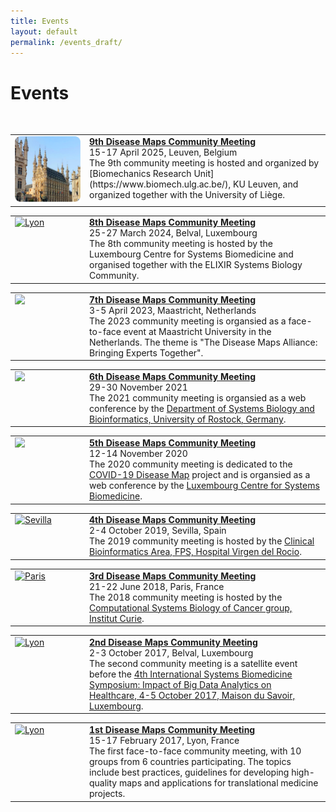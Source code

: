 ```yaml
---
title: Events
layout: default
permalink: /events_draft/
---
```


# Events

<br />
<table>
<tr>
<td style="width: 105px;" valign="top"><a href="/DMCM2025"><img src="../images/places/Leuven1.png" alt="Leuven"/></a></td>
<td valign="top">
<strong><a href="/DMCM2025">9th Disease Maps Community Meeting</a></strong><br />
15-17 April 2025, Leuven, Belgium<br />
The 9th community meeting is hosted and organized by [Biomechanics Research Unit](https://www.biomech.ulg.ac.be/), KU Leuven, and organized together with the University of Liège.
</td>
</tr>
</table> 

<table>
<tr>
<td style="width: 105px;" valign="top"><a href="/DMCM2024"><img src="../images/places/Belval2.png" alt="Lyon"/></a></td>
<td valign="top">
<strong><a href="/DMCM2024">8th Disease Maps Community Meeting</a></strong><br />
25-27 March 2024, Belval, Luxembourg<br />
The 8th community meeting is hosted by the Luxembourg Centre for Systems Biomedicine and organised together with the ELIXIR Systems Biology Community.
</td>
</tr>
</table> 

<table>
<tr>
<td style="width: 105px; height: 105 px" valign="top"><a href="/DMCM2023"><img src="../images/places/Maastricht1.png"/></a></td>
<td valign="top">
<strong><a href="/DMCM2023">7th Disease Maps Community Meeting</a></strong><br />
3-5 April 2023, Maastricht, Netherlands<br />
The 2023 community meeting is organsied as a face-to-face event at Maastricht University in the Netherlands. The theme is "The Disease Maps Alliance: Bringing Experts Together".
</td>
</tr>
</table>

<table>
<tr>
<td style="width: 105px; height: 105 px" valign="top"><a href="/DMCM2021"><img src="../images/places/Berlin.png"/></a></td>
<td valign="top">
<strong><a href="/DMCM2021">6th Disease Maps Community Meeting</a></strong><br />
29-30 November 2021<br />
The 2021 community meeting is organsied as a web conference by the <a href="https://www.sbi.uni-rostock.de//">Department of Systems Biology and Bioinformatics, University of Rostock, Germany</a>.
</td>
</tr>
</table>

<table>
<tr>
<td style="width: 105px;" valign="top"><a href="/DMCM2020"><img src="../images/places/covid-19-dm-logo.png"/></a></td>
<td valign="top">
<strong><a href="/DMCM2020">5th Disease Maps Community Meeting</a></strong><br />
12-14 November 2020<br />
The 2020 community meeting is dedicated to the <a href="https://covid.pages.uni.lu/map_curation">COVID-19 Disease Map</a> project and is organsied as a web conference by the <a target="_blank" href="https://wwwen.uni.lu/lcsb">Luxembourg Centre for Systems Biomedicine</a>.
</td>
</tr>
</table> 

<table>
<tr>
<td style="width: 105px;" valign="top"><a href="/DMCM2019"><img src="../images/places/Sevilla.png" alt="Sevilla"/></a></td>
<td valign="top">
<strong><a href="/DMCM2019">4th Disease Maps Community Meeting</a></strong><br />
2-4 October 2019, Sevilla, Spain<br />
The 2019 community meeting is hosted by the <a href="http://www.clinbioinfosspa.es/">Clinical Bioinformatics Area, FPS, Hospital Virgen del Rocio</a>.
</td>
</tr>
</table> 

<table>
<tr>
<td style="width: 105px;" valign="top"><a href="/DMCM2018"><img src="../images/places/Paris.png" alt="Paris"/></a></td>
<td valign="top">
<strong><a href="/DMCM2018">3rd Disease Maps Community Meeting</a></strong><br />
21-22 June 2018, Paris, France<br />
The 2018 community meeting is hosted by the <a href="https://sysbio.curie.fr/">Computational Systems Biology of Cancer group, Institut Curie</a>.
</td>
</tr>
</table> 

<table>
<tr>
<td style="width: 105px;" valign="top"><a href="/DMCM2017_2nd"><img src="../images/places/Belval2.png" alt="Lyon"/></a></td>
<td valign="top">
<strong><a href="/DMCM2017_2nd">2nd Disease Maps Community Meeting</a></strong><br />
2-3 October 2017, Belval, Luxembourg<br />
The second community meeting is a satellite event before the <a href="https://bigdata.uni.lu/" target="_blank">4th International Systems Biomedicine Symposium: Impact of Big Data Analytics on Healthcare, 4-5 October 2017, Maison du Savoir, Luxembourg</a>.
</td>
</tr>
</table> 

<table>
<tr>
<td style="width: 105px;" valign="top"><a href="/DMCM2017_1st"><img src="../images/places/Lyon4.png" alt="Lyon"/></a></td>
<td valign="top">
<strong><a href="/DMCM2017_1st">1st Disease Maps Community Meeting</a></strong><br />
15-17 February 2017, Lyon, France<br />
The first face-to-face community meeting, with 10 groups from 6 countries participating. The topics include best practices, guidelines for developing high-quality maps and applications for translational medicine projects.
</td>
</tr>
</table>
